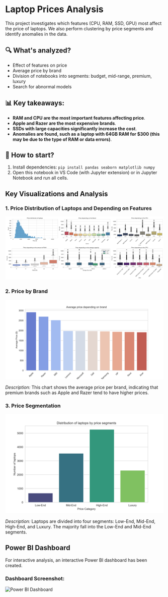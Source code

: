 # Laptop Prices Analysis

This project investigates which features (CPU, RAM, SSD, GPU) most affect the price of laptops. We also perform clustering by price segments and identify anomalies in the data.

## 🔍 What's analyzed?
- Effect of features on price
- Average price by brand
- Division of notebooks into segments: budget, mid-range, premium, luxury
- Search for abnormal models

## 📊 Key takeaways:
- **RAM and CPU are the most important features affecting price**.
- **Apple and Razer are the most expensive brands**.
- **SSDs with large capacities significantly increase the cost**.
- **Anomalies are found, such as a laptop with 64GB RAM for $300 (this may be due to the type of RAM or data errors)**.

## 🚀 How to start?
1. Install dependencies: `pip install pandas seaborn matplotlib numpy`
2. Open this notebook in VS Code (with Jupyter extension) or in Jupyter Notebook and run all cells.

## Key Visualizations and Analysis

### 1. Price Distribution of Laptops and Depending on Features
![Price Distribution](visualizations/combined_plots.png)

### 2. Price by Brand
![Average Price by Brand](visualizations/average_price_brand.png)

*Description:* This chart shows the average price per brand, indicating that premium brands such as Apple and Razer tend to have higher prices.

### 3. Price Segmentation
![Price Segmentation](visualizations/price_segmentation.png)

*Description:* Laptops are divided into four segments: Low-End, Mid-End, High-End, and Luxury. The majority fall into the Low-End and Mid-End segments.

## Power BI Dashboard

For interactive analysis, an interactive Power BI dashboard has been created.

### Dashboard Screenshot:
![Power BI Dashboard](visualizations/powerbi_dashboard.png)
